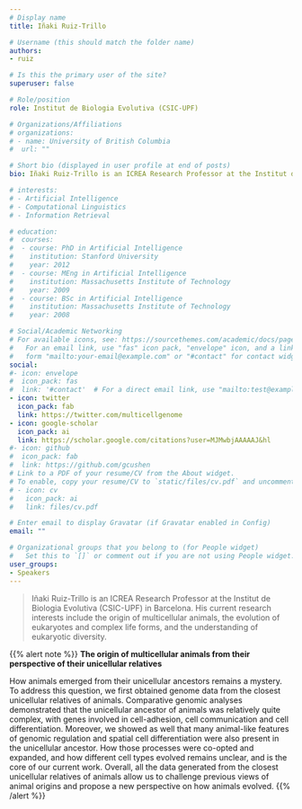 ```yaml
---
# Display name
title: Iñaki Ruiz-Trillo

# Username (this should match the folder name)
authors:
- ruiz

# Is this the primary user of the site?
superuser: false

# Role/position
role: Institut de Biologia Evolutiva (CSIC-UPF)

# Organizations/Affiliations
# organizations:
# - name: University of British Columbia
#  url: ""

# Short bio (displayed in user profile at end of posts)
bio: Iñaki Ruiz-Trillo is an ICREA Research Professor at the Institut de Biologia Evolutiva (CSIC-UPF) in Barcelona. His current research interests include the origin of multicellular animals, the evolution of eukaryotes and complex life forms, and the understanding of eukaryotic diversity.

# interests:
# - Artificial Intelligence
# - Computational Linguistics
# - Information Retrieval

# education:
#  courses:
#  - course: PhD in Artificial Intelligence
#    institution: Stanford University
#    year: 2012
#  - course: MEng in Artificial Intelligence
#    institution: Massachusetts Institute of Technology
#    year: 2009
#  - course: BSc in Artificial Intelligence
#    institution: Massachusetts Institute of Technology
#    year: 2008

# Social/Academic Networking
# For available icons, see: https://sourcethemes.com/academic/docs/page-builder/#icons
#   For an email link, use "fas" icon pack, "envelope" icon, and a link in the
#   form "mailto:your-email@example.com" or "#contact" for contact widget.
social:
#- icon: envelope
#  icon_pack: fas
#  link: '#contact'  # For a direct email link, use "mailto:test@example.org".
- icon: twitter
  icon_pack: fab
  link: https://twitter.com/multicellgenome
- icon: google-scholar
  icon_pack: ai
  link: https://scholar.google.com/citations?user=MJMwbjAAAAAJ&hl
#- icon: github
#  icon_pack: fab
#  link: https://github.com/gcushen
# Link to a PDF of your resume/CV from the About widget.
# To enable, copy your resume/CV to `static/files/cv.pdf` and uncomment the lines below.
# - icon: cv
#   icon_pack: ai
#   link: files/cv.pdf

# Enter email to display Gravatar (if Gravatar enabled in Config)
email: ""

# Organizational groups that you belong to (for People widget)
#   Set this to `[]` or comment out if you are not using People widget.
user_groups:
- Speakers
---
```


> Iñaki Ruiz-Trillo is an ICREA Research Professor at the Institut de Biologia Evolutiva (CSIC-UPF) in Barcelona. His current research interests include the origin of multicellular animals, the evolution of eukaryotes and complex life forms, and the understanding of eukaryotic diversity.

{{% alert note %}}
**The origin of multicellular animals from their perspective of their unicellular relatives**

How animals emerged from their unicellular ancestors remains a mystery. To address this question, we first obtained genome data from the closest unicellular relatives of animals. Comparative genomic analyses demonstrated that the unicellular ancestor of animals was relatively quite complex, with genes involved in cell-adhesion, cell communication and cell differentiation. Moreover, we showed as well that many animal-like features of genomic regulation and spatial cell differentiation were also present in the unicellular ancestor. How those processes were co-opted and expanded, and how different cell types evolved remains unclear, and is the core of our current work.  Overall, all the data generated from the closest unicellular relatives of animals allow us to challenge previous views of animal origins and propose a new perspective on how animals evolved.
{{% /alert %}}
